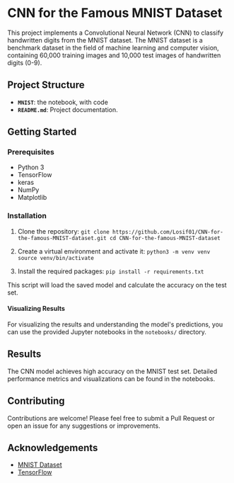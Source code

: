 # CNN for the Famous MNIST Dataset

This project implements a Convolutional Neural Network (CNN) to classify handwritten digits from the MNIST dataset. The MNIST dataset is a benchmark dataset in the field of machine learning and computer vision, containing 60,000 training images and 10,000 test images of handwritten digits (0-9).

## Project Structure
- **`MNIST`**: the notebook, with code
- **`README.md`**: Project documentation.

## Getting Started

### Prerequisites

- Python 3
- TensorFlow
- keras
- NumPy
- Matplotlib

### Installation

1. Clone the repository:
   `git clone https://github.com/Losif01/CNN-for-the-famous-MNIST-dataset.git
    cd CNN-for-the-famous-MNIST-dataset`

2. Create a virtual environment and activate it:
   `python3 -m venv venv
    source venv/bin/activate`
   
3. Install the required packages:
    `pip install -r requirements.txt`



This script will load the saved model and calculate the accuracy on the test set.

#### Visualizing Results

For visualizing the results and understanding the model's predictions, you can use the provided Jupyter notebooks in the `notebooks/` directory.

## Results

The CNN model achieves high accuracy on the MNIST test set. Detailed performance metrics and visualizations can be found in the notebooks.

## Contributing

Contributions are welcome! Please feel free to submit a Pull Request or open an issue for any suggestions or improvements.

## Acknowledgements

- [MNIST Dataset](http://yann.lecun.com/exdb/mnist/)
- [TensorFlow](https://www.tensorflow.org/)



   
